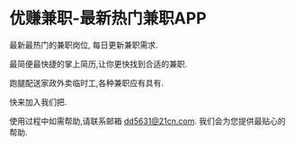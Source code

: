 # 优赚兼职-最新热门兼职APP

最新最热门的兼职岗位, 每日更新兼职需求.

最简便最快捷的掌上简历,让你更快找到合适的兼职.

跑腿配送家政外卖临时工,各种兼职应有具有.

快来加入我们把.

使用过程中如需帮助,请联系邮箱 dd5631@21cn.com. 我们会为您提供最贴心的帮助.
